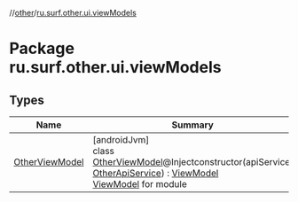 //[other](../../index.md)/[ru.surf.other.ui.viewModels](index.md)

# Package ru.surf.other.ui.viewModels

## Types

| Name | Summary |
|---|---|
| [OtherViewModel](-other-view-model/index.md) | [androidJvm]<br>class [OtherViewModel](-other-view-model/index.md)@Injectconstructor(apiService: [OtherApiService](../ru.surf.other.services.apiService/-other-api-service/index.md)) : [ViewModel](https://developer.android.com/reference/kotlin/androidx/lifecycle/ViewModel.html)<br>[ViewModel](https://developer.android.com/reference/kotlin/androidx/lifecycle/ViewModel.html) for module |
